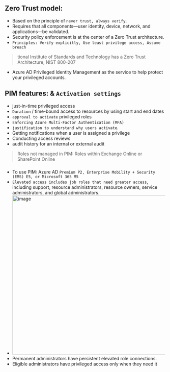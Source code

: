 ## Zero Trust model:
- Based on the principle of `never trust, always verify`.
- Requires that all components—user identity, device, network, and applications—be validated.
- Security policy enforcement is at the center of a Zero Trust architecture.
- `Principles: Verify explicitly, Use least privilege access, Assume breach`
> tional Institute of Standards and Technology has a Zero Trust Architecture, NIST 800-207
- Azure AD Privileged Identity Management as the service to help protect your privileged accounts.

 ## PIM features: & `Activation settings`
 - just-in-time privileged access
 - `Duration` / time-bound access to resources by using start and end dates
 - `approval to activate` privileged roles
 - `Enforcing Azure Multi-Factor Authentication (MFA)`
 - `justification to understand why users activate`.
 - Getting notifications when a user is assigned a privilege
 - Conducting access reviews
 - audit history for an internal or external audit

> Roles not managed in PIM: Roles within Exchange Online or SharePoint Online
###
- To use PIM: Azure AD `Premium P2, Enterprise Mobility + Security (EMS) E5, or Microsoft 365 M5`
- `Elevated access includes job roles that need greater access`, including support, resource administrators, resource owners, service administrators, and global administrators. 
- <img width="500" alt="image" src="https://github.com/cybersome/Azure-Certifications-Guides/assets/40174034/3447a663-6bab-4ddb-ae03-51dcc27758b5">
- Permanent administrators have persistent elevated role connections.
- Eligible administrators have privileged access only when they need it
  














